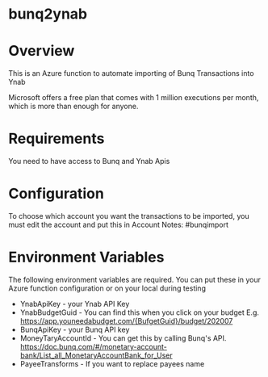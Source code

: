 # bunq2ynab

# Overview

This is an Azure function to automate importing of Bunq Transactions into Ynab

Microsoft offers a free plan that comes with 1 million executions per month, which is more than enough for anyone.


# Requirements

You need to have access to Bunq and Ynab Apis


# Configuration

To choose which account you want the transactions to be imported, you must edit the account and put this in Account Notes:
#bunqimport

# Environment Variables

The following environment variables are required. You can put these in your Azure function configuration or on your local during testing

* YnabApiKey - your  Ynab API Key
* YnabBudgetGuid - You can find this when you click on your budget E.g. https://app.youneedabudget.com/{BufgetGuid}/budget/202007
* BunqApiKey - your Bunq API key
* MoneyTaryAccountId - You can get this by calling Bunq's API. https://doc.bunq.com/#/monetary-account-bank/List_all_MonetaryAccountBank_for_User
* PayeeTransforms - If you want to replace payees name
